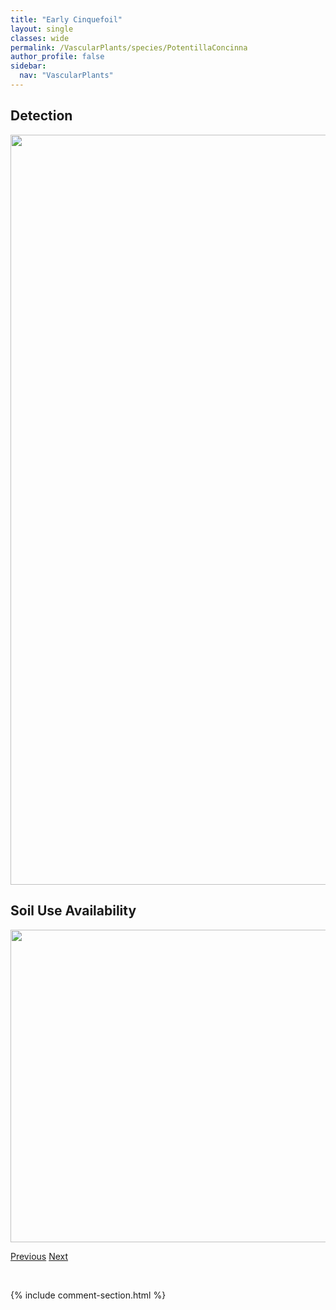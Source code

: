 ```yaml
---
title: "Early Cinquefoil"
layout: single
classes: wide
permalink: /VascularPlants/species/PotentillaConcinna
author_profile: false
sidebar:
  nav: "VascularPlants"
---
```


<h2>Detection</h2>

<a href="https://drive.google.com/uc?export=view&id=1KqvZeGg9rMpq7qGSTd_6V7ocEcbaVSPZ">
<img src="https://drive.google.com/uc?export=view&id=1KqvZeGg9rMpq7qGSTd_6V7ocEcbaVSPZ" height = "1200" width = "800">
</a>


<h2>Soil Use Availability</h2>

<a href="https://drive.google.com/uc?export=view&id=1VY9ckX6dOuniXB9oSVHnL85VSLugWPl5">
<img src="https://drive.google.com/uc?export=view&id=1VY9ckX6dOuniXB9oSVHnL85VSLugWPl5" height = "500" width = "1000">
</a>


<a href="/DevelopmentWebsite/VascularPlants/species/PotentillaBipinnatifida" class="pagination--pager" title="Plains Cinquefoil">Previous</a> <a href="/DevelopmentWebsite/VascularPlants/species/PotentillaDrummondii" class="pagination--pager" title="Potentilla drummondii">Next</a>

<p>&nbsp;</p>

{% include comment-section.html %}

